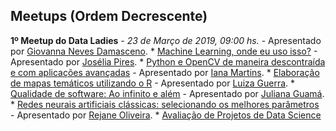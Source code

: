 ## Meetups (Ordem Decrescente)
**1º Meetup do Data Ladies** - *23 de Março de 2019, 09:00 hs.*
      - Apresentado por [Giovanna Neves Damasceno](https://www.linkedin.com/in/giovanna-neves-damasceno-82a664a7/).
          * [Machine Learning, onde eu uso isso?](https://github.com/dataladiesbh/meetup/blob/master/Meetup/Giovanna%20Neves.pdf)
      - Apresentado por [Josélia Pires](https://www.linkedin.com/in/jos%C3%A9lia-pires-965103170/).
          * [Python e OpenCV de maneira descontraída e com aplicações avançadas](https://github.com/rladies/meetup-presentations_belohorizonte/blob/master/09062018_PrimeiroMeetup/PollyannaGoncalves_Conhecendo-o-R.pdf)
      - Apresentado por [Iana Martins](https://www.linkedin.com/in/iana-martins-da-costa-corr%C3%AAa-e-souza-965946120/).
          * [Elaboração de mapas temáticos utilizando o R](https://github.com/rladies/meetup-presentations_belohorizonte/blob/master/09062018_PrimeiroMeetup/FrancielleVargas_Python-Linguagem-Natural.pdf)
      - Apresentado por [Luiza Guerra](https://www.linkedin.com/in/luizaguerra/).
          * [Qualidade de software: Ao infinito e além](https://github.com/rladies/meetup-presentations_belohorizonte/blob/master/09062018_PrimeiroMeetup/FrancielleVargas_Python-Linguagem-Natural.pdf)
      - Apresentado por [Juliana Guamá](https://www.linkedin.com/in/juliana-guama/).
          * [Redes neurais artificiais clássicas: selecionando os melhores parâmetros](https://github.com/rladies/meetup-presentations_belohorizonte/blob/master/09062018_PrimeiroMeetup/FrancielleVargas_Python-Linguagem-Natural.pdf)
      - Apresentado por [Rejane Oliveira](https://www.linkedin.com/in/rejane-oliveira/).
          * [Avaliação de Projetos de Data Science](https://github.com/rladies/meetup-presentations_belohorizonte/blob/master/09062018_PrimeiroMeetup/FrancielleVargas_Python-Linguagem-Natural.pdf)
          

